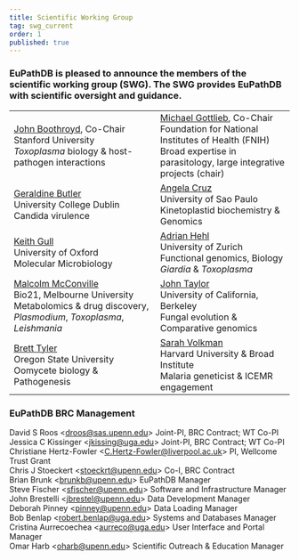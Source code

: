 ```yaml
---
title: Scientific Working Group
tag: swg_current
order: 1
published: true
---
```

<h3>EuPathDB is pleased to announce the members of the scientific working group (SWG). The SWG provides EuPathDB with scientific oversight and guidance.
</h3>

<table>
  <tbody>
    <tr>
      <td> <a href="http://med.stanford.edu/profiles/John_Boothroyd/">John Boothroyd</a>, Co-Chair<br>
        Stanford University<br>
        <em>Toxoplasma</em> biology &amp; host-pathogen interactions<br>
      </td>
      <td><a href="http://www.fnih.org/about">Michael Gottlieb</a>, Co-Chair<br>
        Foundation for National Institutes of Health (FNIH)<br>
        Broad expertise in parasitology, large integrative projects (chair)<br>
      </td>
    </tr>
    <tr>
      <td> <a href="http://www.ucd.ie/conway/research/researchers/conwayfellowsa-z/professorgeraldinebutler/">Geraldine
          Butler</a><br>
        University College Dublin<br>
        Candida virulence<br>
      </td>
      <td> <a href="http://rbp.fmrp.usp.br/?q=posbiocel/docente/angela-kaysel-cruz">Angela
          Cruz</a><br>
        University of Sao Paulo<br>
        Kinetoplastid biochemistry &amp; Genomics<br>
      </td>
    </tr>
    <tr>
      <td> <a href="http://users.path.ox.ac.uk/%7Ekgull/members.html">Keith
          Gull</a><br>
        University of Oxford<br>
        Molecular Microbiology<br>
      </td>
      <td> <a href="https://www.paras.uzh.ch/de/research/molecular.html">Adrian Hehl</a><br>
        University of Zurich<br>
        Functional genomics, Biology <em>Giardia</em> &amp; <em>Toxoplasma</em><br>
      </td>
    </tr>
    <tr>
      <td> <a href="http://www.bio21.unimelb.edu.au/group-leaders/bio-chemistry/malcolm-mcconville">Malcolm
          McConville</a><br>
        Bio21, Melbourne University<br>
        Metabolomics &amp; drug discovery, <em>Plasmodium</em>, <em>Toxoplasma</em>,
        <em>Leishmania </em><br>
      </td>
      <td> <a href="http://taylorlab.berkeley.edu/">John Taylor</a><br>
        University of California, Berkeley<br>
        Fungal evolution &amp; Comparative genomics<br>
      </td>
    </tr>
    <tr>
      <td> <a href="http://bpp.oregonstate.edu/tyler">Brett Tyler</a><br>
        Oregon State University<br>
        Oomycete biology &amp; Pathogenesis<br>
      </td>
      <td> <a href="https://www.hsph.harvard.edu/sarah-volkman/">Sarah
          Volkman</a><br>
        Harvard University &amp; Broad Institute<br>
        Malaria geneticist &amp; ICEMR engagement<br>
      </td>
    </tr>
    <tr>
    </tr>
  </tbody>
</table>

<h3>EuPathDB BRC Management</h3>
David S Roos &lt;<a href="mailto:droos@sas.upenn.edu">droos@sas.upenn.edu</a>&gt;
Joint-PI, BRC Contract; WT Co-PI<br>
Jessica C Kissinger &lt;<a href="mailto:jkissing@uga.edu">jkissing@uga.edu</a>&gt;
Joint-PI, BRC Contract; WT Co-PI <br>
Christiane Hertz-Fowler &lt;<a href="mailto:C.Hertz-Fowler@liverpool.ac.uk">C.Hertz-Fowler@liverpool.ac.uk</a>&gt;
PI, Wellcome Trust Grant<br>
Chris J Stoeckert &lt;<a href="mailto:stoeckrt@upenn.edu">stoeckrt@upenn.edu</a>&gt;
Co-I, BRC Contract<br>
Brian Brunk &lt;<a href="mailto:brunkb@upenn.edu">brunkb@upenn.edu</a>&gt;
EuPathDB Manager<br>
Steve Fischer &lt;<a href="mailto:sfischer@upenn.edu">sfischer@upenn.edu</a>&gt;
Software and Infrastructure Manager<br>
John Brestelli &lt;<a href="mailto:jbrestel@upenn.edu">jbrestel@upenn.edu</a>&gt;
Data Development Manager<br>
Deborah Pinney &lt;<a href="mailto:pinney@upenn.edu">pinney@upenn.edu</a>&gt;
Data Loading Manager<br>
Bob Benlap &lt;<a href="mailto:robert.benlap@uga.edu">robert.benlap@uga.edu</a>&gt;
Systems and Databases Manager<br>
Cristina Aurrecoechea &lt;<a href="mailto:aurreco@uga.edu">aurreco@uga.edu</a>&gt;
User Interface and Portal Manager<br>
Omar Harb &lt;<a href="mailto:oharb@upenn.edu">oharb@upenn.edu</a>&gt;
Scientific Outreach &amp; Education Manager<br>


